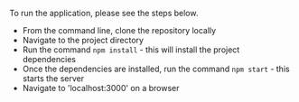 To run the application, please see the steps below.

- From the command line, clone the repository locally
- Navigate to the project directory
- Run the command `npm install` - this will install the project dependencies
- Once the dependencies are installed, run the command `npm start` - this starts the server
- Navigate to 'localhost:3000' on a browser
